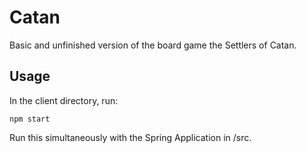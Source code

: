 # Catan
Basic and unfinished version of the board game the Settlers of Catan.

## Usage
In the client directory, run:
```
npm start
```
Run this simultaneously with the Spring Application in /src.
